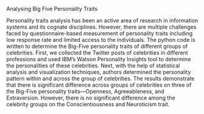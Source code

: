 Analysing Big Five Personality Traits 

Personality traits analysis has been an active area of research in information systems and its cognate disciplines. However, there are multiple challenges faced by questionnaire-based measurement of personality traits including low response rate and limited access to the individuals. The python code is written to determine the Big-Five personality traits of different groups of celebrities. First, we collected the Twitter posts of celebrities in different professions and used IBM’s Watson Personality Insights tool to determine the personalities of these celebrities. Next, with the help of statistical analysis and visualization techniques, authors determined the personality pattern within and across the group of celebrities. The results demonstrate that there is significant difference across groups of celebrities on three of the Big-Five personality traits—Openness, Agreeableness, and Extraversion. However, there is no significant difference among the celebrity groups on the Conscientiousness and Neuroticism trait.
